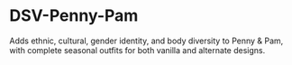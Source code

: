 # DSV-Penny-Pam
 Adds ethnic, cultural, gender identity, and body diversity to Penny & Pam, with complete seasonal outfits for both vanilla and alternate designs.
